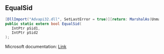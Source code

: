 ## EqualSid

```csharp
[DllImport("Advapi32.dll", SetLastError = true)][return: MarshalAs(UnmanagedType.Bool)]
public static extern bool EqualSid(
   IntPtr pSid1,
   IntPtr pSid2
);
```

Microsoft documentation: [Link](https://docs.microsoft.com/en-us/windows/win32/api/securitybaseapi/nf-securitybaseapi-equalsid)
